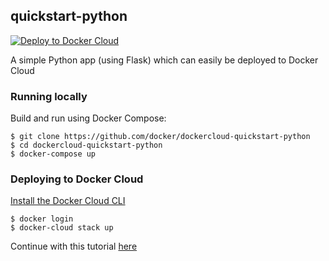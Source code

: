 ## quickstart-python

[![Deploy to Docker Cloud](https://files.cloud.docker.com/images/deploy-to-dockercloud.svg)](https://cloud.docker.com/stack/deploy/)

A simple Python app (using Flask) which can easily be deployed to Docker Cloud

### Running locally

Build and run using Docker Compose:

	$ git clone https://github.com/docker/dockercloud-quickstart-python
	$ cd dockercloud-quickstart-python
	$ docker-compose up

### Deploying to Docker Cloud

[Install the Docker Cloud CLI](https://docs.docker.com/docker-cloud/tutorials/installing-cli/)

	$ docker login
	$ docker-cloud stack up

Continue with this tutorial [here](https://docs.docker.com/docker-cloud/tutorials/python/)

